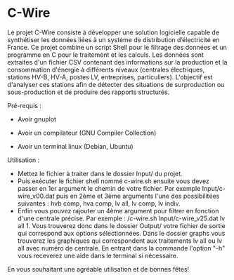 # C-Wire

Le projet C-Wire consiste à développer une solution logicielle capable de synthétiser les données liées à un système de distribution d’électricité en France.
Ce projet combine un script Shell pour le filtrage des données et un programme en C pour le traitement et les calculs.
Les données sont extraites d'un fichier CSV contenant des informations sur la production et la consommation d'énergie à différents niveaux (centrales électriques, stations HV-B, HV-A, postes LV, entreprises, particuliers).
L'objectif est d'analyser ces stations afin de détecter des situations de surproduction ou sous-production et de produire des rapports structurés.


Pré-requis : 

- Avoir gnuplot 

- Avoir un compilateur (GNU Compiler Collection)

- Avoir un terminal linux (Debian, Ubuntu)


Utilisation : 

- Mettez le fichier à traiter dans le dossier Input/ du projet.
- Puis exécuter le fichier shell nommé c-wire.sh ensuite vous devez passer en 1er argument le chemin de votre fichier.
Par exemple Input/c-wire_v00.dat puis en 2ème et 3ème arguments l'une des possibilitées suivantes : hvb comp, hva comp, lv all, lv comp, lv indiv.
- Enfin vous pouvez rajouter un 4ème argument pour filtrer en fonction d'une centrale précise.
Par exemple : /c-wire.sh Input/c-wire_v25.dat lv all 1.
Vous trouverez donc dans le dossier Output/ votre fichier de sortie qui correspond aux options sélectionnées.
Dans le dossier graphs vous trouverez les graphiques qui correspondent aux traitements lv all ou lv all avec numéro de centrale.
En entrant dans la commande l'option "-h" vous receverez une aide dans le terminal si nécessaire.

En vous souhaitant une agréable utilisation et de bonnes fêtes!
